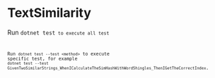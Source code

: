 # TextSimilarity

Run <code>dotnet test<code> to execute all test

Run ``dotnet test --test <method>`` to execute specific test, for example ``dotnet test --test GivenTwoSimilarStrings_WhenICalculateTheSimHashWithWordShingles_ThenIGetTheCorrectIndex``.
